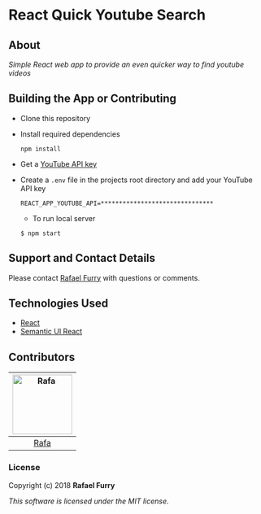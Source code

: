 # React Quick Youtube Search

## About

_Simple React web app to provide an even quicker way to find youtube videos_

## Building the App or Contributing

* Clone this repository
* Install required dependencies
  ```
  npm install
  ```
* Get a [YouTube API key](https://console.developers.google.com)
* Create a ```.env``` file in the projects root directory and add your YouTube API key
  ```
  REACT_APP_YOUTUBE_API=*******************************
  ```

  * To run local server
  ```
  $ npm start
  ```

## Support and Contact Details

Please contact [Rafael Furry](rfurry@gmail.com) with questions or comments.


## Technologies Used

* [React](https://reactjs.org/)
* [Semantic UI React](https://react.semantic-ui.com/)


## Contributors

| [<img alt="Rafa" src="https://avatars0.githubusercontent.com/u/13779974?s=460&v=4" width="117">](https://github.com/bullthistle) |
|:---:|
|[Rafa](https://github.com/bullthistle)

### License

Copyright (c) 2018 **Rafael Furry**

*This software is licensed under the MIT license.*
